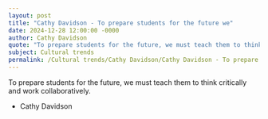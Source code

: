 ```yaml
---
layout: post
title: "Cathy Davidson - To prepare students for the future we"
date: 2024-12-28 12:00:00 -0000
author: Cathy Davidson
quote: "To prepare students for the future, we must teach them to think critically and work collaboratively."
subject: Cultural trends
permalink: /Cultural trends/Cathy Davidson/Cathy Davidson - To prepare students for the future we
---
```


To prepare students for the future, we must teach them to think critically and work collaboratively.

- Cathy Davidson
